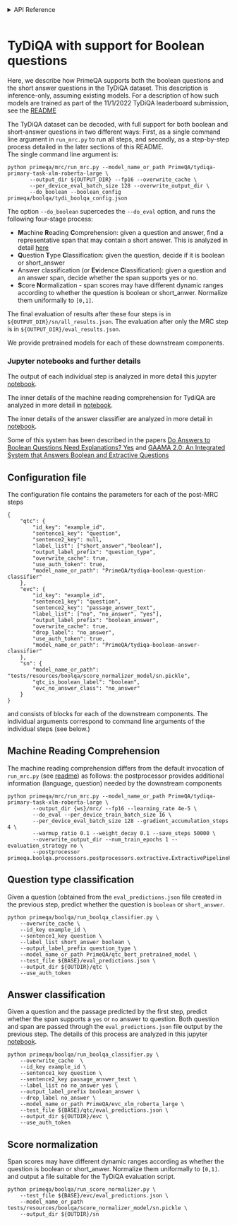 <!-- START sphinx doc instructions - DO NOT MODIFY next code, please -->
<details>
<summary>API Reference</summary>    

```{eval-rst}

.. autosummary::
    :toctree: _autosummary
    :template: custom-module-template.rst
    :recursive:
   
    primeqa.boolqa

```
</details>          
<br>
<!-- END sphinx doc instructions - DO NOT MODIFY above code, please --> 

# TyDiQA with support for Boolean questions

Here, we describe how PrimeQA supports both the boolean questions and the short answer questions in the TyDiQA dataset. This
description is inference-only, assuming existing models. For a description of how such models are trained as part of the 
11/1/2022 TyDiQA leaderboard submission, see the [README](../../examples/boolqa/README.md) 

The TyDiQA dataset can be decoded, with full support for both boolean and short-answer questions in two different ways:
First, as a single command line argument in `run_mrc.py` to run all steps, and secondly, as a step-by-step process detailed in the 
later sections of this README.  
The single command line argument is:
```shell
python primeqa/mrc/run_mrc.py --model_name_or_path PrimeQA/tydiqa-primary-task-xlm-roberta-large \
       --output_dir ${OUTPUT_DIR} --fp16 --overwrite_cache \
       --per_device_eval_batch_size 128 --overwrite_output_dir \
       --do_boolean --boolean_config  primeqa/boolqa/tydi_boolqa_config.json
```
The option `--do_boolean` supercedes the `--do_eval` option, and runs the following four-stage process:

- **M**achine **R**eading **C**omprehension: given a question and answer, find a representative span that may contain a short answer. This is analyzed in detail [here](https://github.com/primeqa/primeqa/blob/main/notebooks/mrc/tydiqa.ipynb)
- **Q**uestion **T**ype **C**lassification: given the question, decide if it is boolean or short_answer
- Answer classification (or **Ev**idence **C**lassification): given a question and an answer span, decide whether the span supports yes or no. 
- **S**core **N**ormalization - span scores may have different dynamic ranges according to whether the question is boolean or short_anwer. Normalize them uniformally to `[0,1]`.

The final evaluation of results after these four steps is in `${OUTPUT_DIR}/sn/all_results.json`.  The evaluation after only the MRC step is in `${OUTPUT_DIR}/eval_results.json`.

We provide pretrained models for each of these downstream components.

### Jupyter notebooks and further details

The output of each individual step is analyzed in more detail this jupyter [notebook](https://github.com/primeqa/primeqa/blob/main/notebooks/boolqa/eval_predictions.ipynb).

The inner details of the machine reading comprehension for TydiQA are analyzed in more detail in [notebook](https://github.com/primeqa/primeqa/blob/main/notebooks/mrc/tydiqa.ipynb).

The inner details of the answer classifier are analyzed in more detail in [notebook](https://github.com/primeqa/primeqa/blob/main/notebooks/boolqa/evc.ipynb).

Some of this system has been described in the papers [Do Answers to Boolean Questions Need Explanations? Yes](https://arxiv.org/abs/2112.07772) 
and [GAAMA 2.0: An Integrated System that Answers Boolean and Extractive Questions](https://arxiv.org/abs/2206.08441)

## Configuration file

The configuration file contains the parameters for each of the post-MRC steps
```
{
    "qtc": {
        "id_key": "example_id",
        "sentence1_key": "question",
        "sentence2_key": null,
        "label_list": ["short_answer","boolean"],
        "output_label_prefix": "question_type",
        "overwrite_cache": true,
        "use_auth_token": true,
        "model_name_or_path": "PrimeQA/tydiqa-boolean-question-classifier"
    },
    "evc": {
        "id_key": "example_id",
        "sentence1_key": "question",
        "sentence2_key": "passage_answer_text",
        "label_list": ["no", "no_answer", "yes"],
        "output_label_prefix": "boolean_answer",
        "overwrite_cache": true,
        "drop_label": "no_answer",
        "use_auth_token": true,
        "model_name_or_path": "PrimeQA/tydiqa-boolean-answer-classifier"
    },
    "sn": {
        "model_name_or_path": "tests/resources/boolqa/score_normalizer_model/sn.pickle",
        "qtc_is_boolean_label": "boolean",
        "evc_no_answer_class": "no_answer"
    }
}
```
and consists of blocks for each of the downstream components.  The individual arguments correspond to command line arguments of the individual steps (see below.)



## Machine Reading Comprehension

The machine reading comprehension differs from the default invocation of `run_mrc.py` (see [readme](../../api/mrc/index))
as follows: the postprocessor provides additional information (language, question)
needed by the downstream components

```shell
python primeqa/mrc/run_mrc.py --model_name_or_path PrimeQA/tydiqa-primary-task-xlm-roberta-large \
        --output_dir {ws}/mrc/ --fp16 --learning_rate 4e-5 \
        --do_eval --per_device_train_batch_size 16 \
        --per_device_eval_batch_size 128 --gradient_accumulation_steps 4 \
        --warmup_ratio 0.1 --weight_decay 0.1 --save_steps 50000 \
        --overwrite_output_dir --num_train_epochs 1 --evaluation_strategy no \
        --postprocessor primeqa.boolqa.processors.postprocessors.extractive.ExtractivePipelinePostProcessor
```

## Question type classification

Given a question (obtained from the `eval_predictions.json` file created in the previous step, predict
whether the question is `boolean` or `short_answer`.

```shell
python primeqa/boolqa/run_boolqa_classifier.py \
    --overwrite_cache \
    --id_key example_id \
    --sentence1_key question \
    --label_list short_answer boolean \
    --output_label_prefix question_type \
    --model_name_or_path PrimeQA/qtc_bert_pretrained_model \
    --test_file ${BASE}/eval_predictions.json \
    --output_dir ${OUTDIR}/qtc \
    --use_auth_token
```
## Answer classification

Given a question and the passage predicted by the first step, predict whether the span supports
a `yes` or `no` answer to question.  Both question and span are passed through the `eval_predictions.json`
file output by the previous step.  The details of this process are analyzed in this jupyter [notebook](https://github.com/primeqa/primeqa/blob/main/notebooks/boolqa/evc.ipynb).

```shell
python primeqa/boolqa/run_boolqa_classifier.py \
    --overwrite_cache  \
    --id_key example_id \
    --sentence1_key question \
    --sentence2_key passage_answer_text \
    --label_list no no_answer yes \
    --output_label_prefix boolean_answer \
    --drop_label no_answer \
    --model_name_or_path PrimeQA/evc_xlm_roberta_large \
    --test_file ${BASE}/qtc/eval_predictions.json \
    --output_dir ${OUTDIR}/evc \
    --use_auth_token
```

## Score normalization

Span scores may have different dynamic ranges according as whether the question is boolean or short_anwer. Normalize them uniformally to `[0,1]`.
and output a file suitable for the TyDiQA evaluation script.

```shell
python primeqa/boolqa/run_score_normalizer.py \
    --test_file ${BASE}/evc/eval_predictions.json \
    --model_name_or_path tests/resources/boolqa/score_normalizer_model/sn.pickle \
    --output_dir ${OUTDIR}/sn
```
